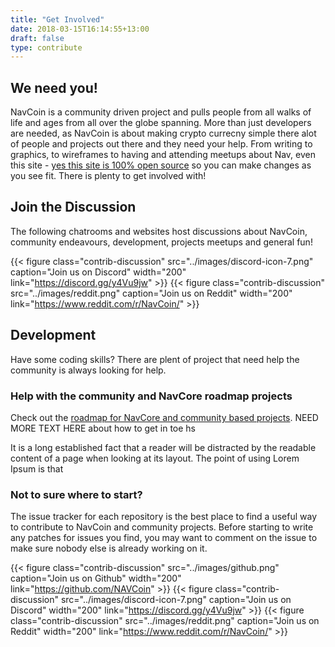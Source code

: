 ```yaml
---
title: "Get Involved"
date: 2018-03-15T16:14:55+13:00
draft: false
type: contribute
---
```


## We need you!
NavCoin is a community driven project and pulls people from all walks of life and ages from all over the globe spanning. More than just developers are needed, as NavCoin is about making crypto currecny simple there alot of people and projects out there and they need your help. From writing to graphics, to wireframes to having and attending meetups about Nav, even this site - [yes this site is 100% open source](https://github.com/NAVCoin/nav-community-site) so you can make changes as you see fit. There is plenty to get involved with!


## Join the Discussion
The following chatrooms and websites host discussions about NavCoin, community endeavours, development, projects meetups and general fun!

{{< figure class="contrib-discussion"  src="../images/discord-icon-7.png" caption="Join us on Discord" width="200" link="https://discord.gg/y4Vu9jw" >}} 
{{< figure class="contrib-discussion" src="../images/reddit.png"  caption="Join us on Reddit" width="200" link="https://www.reddit.com/r/NavCoin/" >}}


## Development
Have some coding skills? There are plent of project that need help the community is always looking for help. 

### Help with the community and NavCore roadmap projects
Check out the [roadmap for NavCore and community based projects](http://www.google.com). NEED MORE TEXT HERE about how to get in toe hs 

It is a long established fact that a reader will be distracted by the readable content of a page when looking at its layout. The point of using Lorem Ipsum is that

### Not to sure where to start?
The issue tracker for each repository is the best place to find a useful way to contribute to NavCoin and community projects. Before starting to write any patches for issues you find, you may want to comment on the issue to make sure nobody else is already working on it.

{{< figure class="contrib-discussion"  src="../images/github.png" caption="Join us on Github" width="200" link="https://github.com/NAVCoin" >}} 
{{< figure class="contrib-discussion"  src="../images/discord-icon-7.png" caption="Join us on Discord" width="200" link="https://discord.gg/y4Vu9jw" >}} 
{{< figure class="contrib-discussion" src="../images/reddit.png"  caption="Join us on Reddit" width="200" link="https://www.reddit.com/r/NavCoin/" >}}


